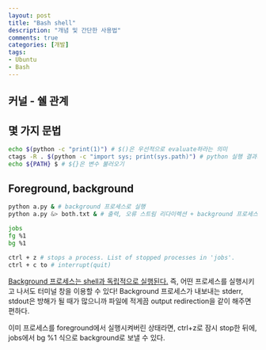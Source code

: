 ```yaml
---
layout: post
title: "Bash shell"
description: "개념 및 간단한 사용법"
comments: true
categories: [개발]
tags:
- Ubuntu
- Bash
---
```




## 커널 - 쉘 관계



## 몇 가지 문법

```bash
echo $(python -c "print(1)") # $()은 우선적으로 evaluate하라는 의미
ctags -R . $(python -c "import sys; print(sys.path)") # python 실행 결과가 커맨드로 입력됨
echo ${PATH} $ # ${}은 변수 불러오기
```



## Foreground, background

```bash
python a.py & # background 프로세스로 실행
python a.py &> both.txt & # 출력, 오류 스트림 리다이렉션 + background 프로세스로 실행

jobs 
fg %1
bg %1

ctrl + z # stops a process. List of stopped processes in 'jobs'.
ctrl + c to # interrupt(quit)
```

[Background 프로세스는 shell과 독립적으로 실행된다.](https://kb.iu.edu/d/afnz) 즉, 어떤 프로세스를 실행시키고 나서도 터미널 창을 이용할 수 있다! Background 프로세스가 내보내는 stderr, stdout은 방해가 될 때가 많으니까 파일에 적게끔 output redirection을 같이 해주면 편하다.

이미 프로세스를 foreground에서 실행시켜버린 상태라면, ctrl+z로 잠시 stop한 뒤에, jobs에서 bg %1 식으로 background로 보낼 수 있다.